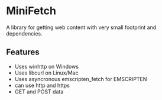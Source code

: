 # MiniFetch
A library for getting web content with very small footprint
and dependencies.

## Features
- Uses winhttp on Windows
- Uses libcurl on Linux/Mac
- Uses asyncronous emscripten_fetch for EMSCRIPTEN
- can use http and https
- GET and POST data